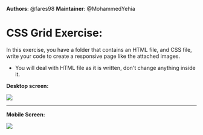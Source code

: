 **Authors**: @fares98
**Maintainer**: @MohammedYehia

# CSS Grid Exercise:
In this exercise, you have a folder that contains an HTML file, and CSS file, write your code to create a responsive page like the attached images. 

* You will deal with HTML file as it is written, don't change anything inside it.
<!-- 
## Challenge:
https://cssgridgarden.com/
 -->

**Desktop screen:**

![](https://i.imgur.com/vO2Pxbs.png)
***

**Mobile Screen:**

![](https://i.imgur.com/jFZTt2C.png)


